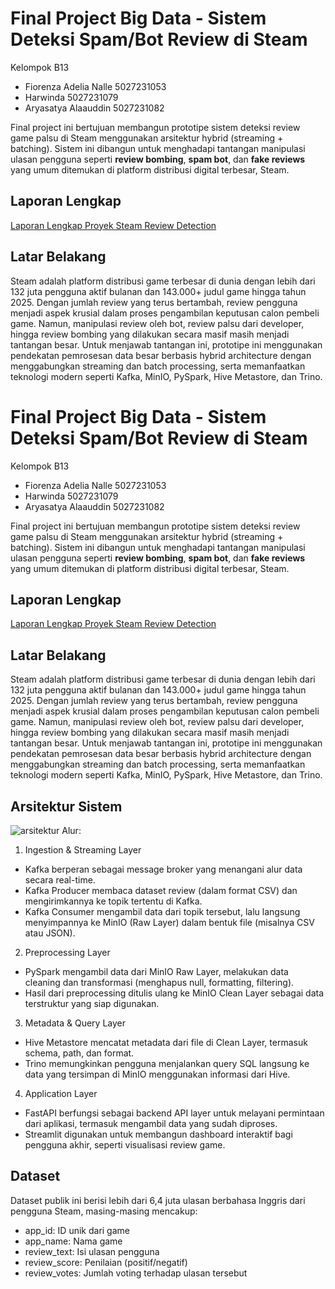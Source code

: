 #  Final Project Big Data - Sistem Deteksi Spam/Bot Review di Steam

Kelompok B13
- Fiorenza Adelia Nalle 5027231053
- Harwinda 5027231079
- Aryasatya Alaauddin 5027231082

Final project ini bertujuan membangun prototipe sistem deteksi review game palsu di Steam menggunakan arsitektur hybrid (streaming + batching). 
Sistem ini dibangun untuk menghadapi tantangan manipulasi ulasan pengguna seperti **review bombing**, **spam bot**, dan **fake reviews** yang umum ditemukan di platform distribusi digital terbesar, Steam.

## Laporan Lengkap
[Laporan Lengkap Proyek Steam Review Detection](https://docs.google.com/document/d/1cxuOzms_iEBbs4OWGHUQYS4syrmBDehZl9OaO72FQg8/edit?usp=sharing)

## Latar Belakang
Steam adalah platform distribusi game terbesar di dunia dengan lebih dari 132 juta pengguna aktif bulanan dan 143.000+ judul game hingga tahun 2025. Dengan jumlah review yang terus bertambah, review pengguna menjadi aspek krusial dalam proses pengambilan keputusan calon pembeli game. Namun, manipulasi review oleh bot, review palsu dari developer, hingga review bombing yang dilakukan secara masif masih menjadi tantangan besar.
Untuk menjawab tantangan ini, prototipe ini menggunakan pendekatan pemrosesan data besar berbasis hybrid architecture dengan menggabungkan streaming dan batch processing, serta memanfaatkan teknologi modern seperti Kafka, MinIO, PySpark, Hive Metastore, dan Trino.

#  Final Project Big Data - Sistem Deteksi Spam/Bot Review di Steam

Kelompok B13
- Fiorenza Adelia Nalle 5027231053
- Harwinda 5027231079
- Aryasatya Alaauddin 5027231082

Final project ini bertujuan membangun prototipe sistem deteksi review game palsu di Steam menggunakan arsitektur hybrid (streaming + batching). 
Sistem ini dibangun untuk menghadapi tantangan manipulasi ulasan pengguna seperti **review bombing**, **spam bot**, dan **fake reviews** yang umum ditemukan di platform distribusi digital terbesar, Steam.

## Laporan Lengkap
[Laporan Lengkap Proyek Steam Review Detection](https://docs.google.com/document/d/1cxuOzms_iEBbs4OWGHUQYS4syrmBDehZl9OaO72FQg8/edit?usp=sharing)

## Latar Belakang
Steam adalah platform distribusi game terbesar di dunia dengan lebih dari 132 juta pengguna aktif bulanan dan 143.000+ judul game hingga tahun 2025. Dengan jumlah review yang terus bertambah, review pengguna menjadi aspek krusial dalam proses pengambilan keputusan calon pembeli game. Namun, manipulasi review oleh bot, review palsu dari developer, hingga review bombing yang dilakukan secara masif masih menjadi tantangan besar.
Untuk menjawab tantangan ini, prototipe ini menggunakan pendekatan pemrosesan data besar berbasis hybrid architecture dengan menggabungkan streaming dan batch processing, serta memanfaatkan teknologi modern seperti Kafka, MinIO, PySpark, Hive Metastore, dan Trino.

## Arsitektur Sistem
![arsitektur](https://github.com/user-attachments/assets/6e0aa796-7cd4-433c-9914-aeca8ebbe616)
Alur:
1. Ingestion & Streaming Layer
  - Kafka berperan sebagai message broker yang menangani alur data secara real-time.
  - Kafka Producer membaca dataset review (dalam format CSV) dan mengirimkannya ke topik tertentu di Kafka.
  - Kafka Consumer mengambil data dari topik tersebut, lalu langsung menyimpannya ke MinIO (Raw Layer) dalam bentuk file (misalnya CSV atau JSON).
2. Preprocessing Layer
  - PySpark mengambil data dari MinIO Raw Layer, melakukan data cleaning dan transformasi (menghapus null, formatting, filtering).
  - Hasil dari preprocessing ditulis ulang ke MinIO Clean Layer sebagai data terstruktur yang siap digunakan.
3. Metadata & Query Layer
  - Hive Metastore mencatat metadata dari file di Clean Layer, termasuk schema, path, dan format.
  - Trino memungkinkan pengguna menjalankan query SQL langsung ke data yang tersimpan di MinIO menggunakan informasi dari Hive.
4. Application Layer
  - FastAPI berfungsi sebagai backend API layer untuk melayani permintaan dari aplikasi, termasuk mengambil data yang sudah diproses.
  - Streamlit digunakan untuk membangun dashboard interaktif bagi pengguna akhir, seperti visualisasi review game.

## Dataset
Dataset publik ini berisi lebih dari 6,4 juta ulasan berbahasa Inggris dari pengguna Steam, masing-masing mencakup:
- app_id: ID unik dari game
- app_name: Nama game
- review_text: Isi ulasan pengguna
- review_score: Penilaian (positif/negatif)
- review_votes: Jumlah voting terhadap ulasan tersebut
